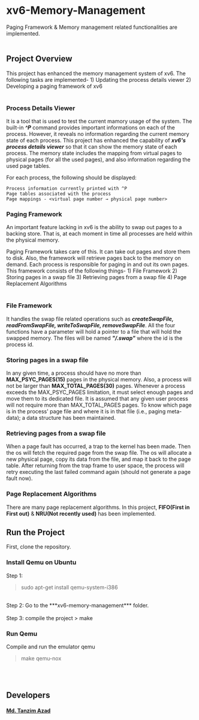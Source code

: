 # xv6-Memory-Management
Paging Framework & Memory management related functionalities are implemented.<br /><br />


## **Project Overview**

This project has enhanced the memory management system of xv6. The following tasks are implemented-
    1) Updating the process details viewer
    2) Developing a paging framework of xv6<br /><br />



### **Process Details Viewer**
It is a tool that is used to test the current mamory usage of the system. The built-in ***^P*** command provides important informations on each of the process. However, it reveals no information regarding the current memory state of each process. This project has enhanced the capability of ***xv6's process details viewer*** so that it can show the memory state of each process. The memory state includes the mapping from virtual pages to physical pages (for all the used pages), and also information regarding the used page tables.

For each process, the following should be displayed:

```
Process information currently printed with ^P
Page tables associated with the process
Page mappings - <virtual page number → physical page number>
```


### **Paging Framework**

An important feature lacking in xv6 is the ability to swap out pages to a backing store. That is, at each moment in time all processes are held within the physical memory.

Paging Framework takes care of this. It can take out pages and store them to disk. Also, the framework will retrieve pages back to the memory on demand. Each process is responsible for paging in and out its own pages. This framework consists of the following things-
    1) File Framework
    2) Storing pages in a swap file
    3) Retrieving pages from a swap file
    4) Page Replacement Algorithms<br /><br />


### **File Framework**
It handles the swap file related operations such as ***createSwapFile, readFromSwapFile, writeToSwapFile, removeSwapFile***. All the four functions have a parameter will hold a pointer to a file that will hold the swapped memory. The files will be named ***"/.swap"*** where the id is the process id.


### **Storing pages in a swap file**
In any given time, a process should have no more than **MAX_PSYC_PAGES(15)** pages in the physical memory. Also, a process will not be larger than **MAX_TOTAL_PAGES(30)** pages. Whenever a process exceeds the MAX_PSYC_PAGES limitation, it must select enough pages and move them to its dedicated file. It is assumed that any given user process will not require more than MAX_TOTAL_PAGES pages. To know which page is in the process' page file and where it is in that file (i.e., paging meta-data); a data structure has been maintained.


### **Retrieving pages from a swap file**
When a page fault has occurred, a trap to the kernel has been made. Then the os will fetch the required page from the swap file. The os will allocate a new physical page, copy its data from the file, and map it back to the page table. After returning from the trap frame to user space, the process will retry executing the last failed command again (should not generate a page fault now).


### **Page Replacement Algorithms**
There are many page replacement algorithms. In this project, **FIFO(First in First out)** & **NRU(Not recently used)** has been implemented.


## **Run the Project**

First, clone the repository.<br />

### **Install Qemu on Ubuntu**
Step 1:
> sudo apt-get install qemu-system-i386
<br />
Step 2: Go to the ***xv6-memory-management*** folder. <br /><br />
Step 3: compile the project
> make

### **Run Qemu**
Compile and run the emulator qemu
> make qemu-nox

<br /><br />
## **Developers**
#### [Md. Tanzim Azad](https://github.com/TanzimAzadNishan)





























